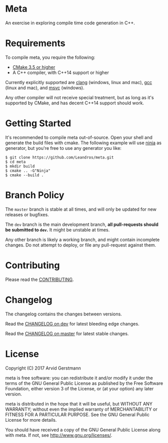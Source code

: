 # Meta

An exercise in exploring compile time code generation in C++.

# Requirements

To compile meta, you require the following:

- [CMake 3.5 or higher](https://cmake.org/download/)
- A C++ compiler, with C++14 support or higher

Currently explicitly supported are [clang](https://clang.llvm.org/) (windows, linux and mac),
[gcc](https://gcc.gnu.org/) (linux and mac), and [msvc](https://www.visualstudio.com/) (windows).

Any other compiler will not receive special treatment, but as long as it's supported
by CMake, and has decent C++14 support should work.


# Getting Started

It's recommended to compile meta out-of-source. Open your shell and generate
the build files with cmake. The following example will use [ninja](https://ninja-build.org/)
as generator, but you're free to use any generator you like:

```
$ git clone https://github.com/Leandros/meta.git
$ cd meta
$ mkdir build
$ cmake .. -G"Ninja"
$ cmake --build .
```


# Branch Policy

The `master` branch is stable at all times, and will only be updated for new
releases or bugfixes.

The `dev` branch is the main development branch, **all pull-requests should be
submitted to `dev`.** It might be unstable at times.

Any other branch is likely a working branch, and might contain incomplete changes.
Do not attempt to deploy, or file any pull-request against them.


# Contributing

Please read the [CONTRIBUTING].


# Changelog

The changelog contains the changes between versions.

Read the [CHANGELOG on dev] for latest bleeding edge changes.

Read the [CHANGELOG on master] for latest stable changes.


# License

Copyright (C) 2017 Arvid Gerstmann

meta is free software: you can redistribute it and/or modify
it under the terms of the GNU General Public License as published by
the Free Software Foundation, either version 3 of the License, or
(at your option) any later version.

meta is distributed in the hope that it will be useful,
but WITHOUT ANY WARRANTY; without even the implied warranty of
MERCHANTABILITY or FITNESS FOR A PARTICULAR PURPOSE.  See the
GNU General Public License for more details.

You should have received a copy of the GNU General Public License
along with meta.  If not, see <http://www.gnu.org/licenses/>.


[CONTRIBUTING]:         https://github.com/Leandros/meta/blob/dev/CONTRIBUTING.md#
[CHANGELOG on master]:  https://github.com/Leandros/meta/blob/master/CHANGELOG.md#
[CHANGELOG on dev]:     https://github.com/Leandros/meta/blob/dev/CHANGELOG.md#


